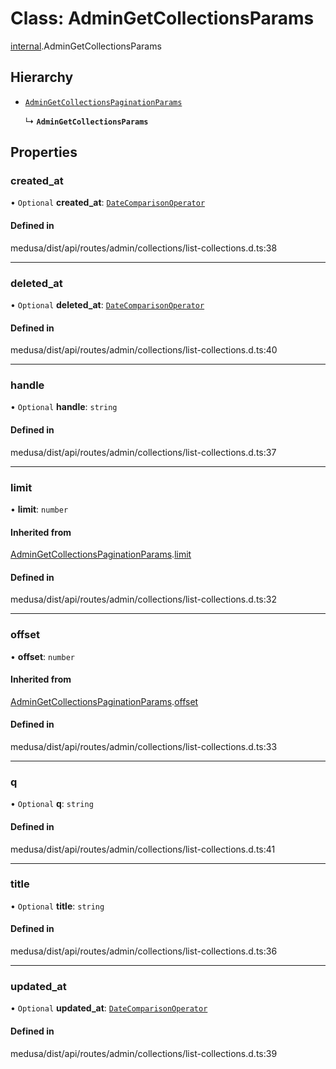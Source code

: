 # Class: AdminGetCollectionsParams

[internal](../modules/internal-3.md).AdminGetCollectionsParams

## Hierarchy

- [`AdminGetCollectionsPaginationParams`](internal-3.AdminGetCollectionsPaginationParams.md)

  ↳ **`AdminGetCollectionsParams`**

## Properties

### created\_at

• `Optional` **created\_at**: [`DateComparisonOperator`](internal-2.DateComparisonOperator.md)

#### Defined in

medusa/dist/api/routes/admin/collections/list-collections.d.ts:38

___

### deleted\_at

• `Optional` **deleted\_at**: [`DateComparisonOperator`](internal-2.DateComparisonOperator.md)

#### Defined in

medusa/dist/api/routes/admin/collections/list-collections.d.ts:40

___

### handle

• `Optional` **handle**: `string`

#### Defined in

medusa/dist/api/routes/admin/collections/list-collections.d.ts:37

___

### limit

• **limit**: `number`

#### Inherited from

[AdminGetCollectionsPaginationParams](internal-3.AdminGetCollectionsPaginationParams.md).[limit](internal-3.AdminGetCollectionsPaginationParams.md#limit)

#### Defined in

medusa/dist/api/routes/admin/collections/list-collections.d.ts:32

___

### offset

• **offset**: `number`

#### Inherited from

[AdminGetCollectionsPaginationParams](internal-3.AdminGetCollectionsPaginationParams.md).[offset](internal-3.AdminGetCollectionsPaginationParams.md#offset)

#### Defined in

medusa/dist/api/routes/admin/collections/list-collections.d.ts:33

___

### q

• `Optional` **q**: `string`

#### Defined in

medusa/dist/api/routes/admin/collections/list-collections.d.ts:41

___

### title

• `Optional` **title**: `string`

#### Defined in

medusa/dist/api/routes/admin/collections/list-collections.d.ts:36

___

### updated\_at

• `Optional` **updated\_at**: [`DateComparisonOperator`](internal-2.DateComparisonOperator.md)

#### Defined in

medusa/dist/api/routes/admin/collections/list-collections.d.ts:39
